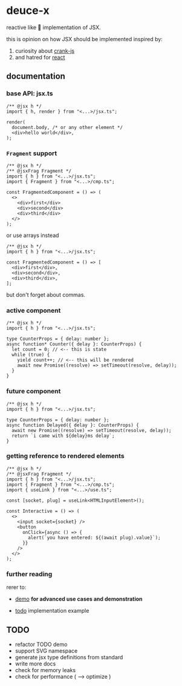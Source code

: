 # deuce-x

reactive like 💩 implementation of JSX.

this is opinion on how JSX should be implemented inspired by:

1. curiosity about [crank-js](https://crank.js.org/)
2. and hatred for [react](https://reactjs.org/)

## documentation

### base API: jsx.ts

```tsx
/** @jsx h */
import { h, render } from "<...>/jsx.ts";

render(
  document.body, /* or any other element */
  <div>hello world</div>,
);
```

### `Fragment` support

```tsx
/** @jsx h */
/** @jsxFrag Fragment */
import { h } from "<...>/jsx.ts";
import { Fragment } from "<...>/cmp.ts";

const FragmentedComponent = () => (
  <>
    <div>first</div>
    <div>second</div>
    <div>third</div>
  </>
);
```

or use arrays instead

```tsx
/** @jsx h */
import { h } from "<...>/jsx.ts";

const FragmentedComponent = () => [
  <div>first</div>,
  <div>second</div>,
  <div>third</div>,
];
```

but don't forget about commas.

### active component

```tsx
/** @jsx h */
import { h } from "<...>/jsx.ts";

type CounterProps = { delay: number };
async function* Counter({ delay }: CounterProps) {
  let count = 0; // <-- this is state
  while (true) {
    yield count++; // <-- this will be rendered
    await new Promise((resolve) => setTimeout(resolve, delay));
  }
}
```

### future component

```tsx
/** @jsx h */
import { h } from "<...>/jsx.ts";

type CounterProps = { delay: number };
async function Delayed({ delay }: CounterProps) {
  await new Promise((resolve) => setTimeout(resolve, delay));
  return `i came with ${delay}ms delay`;
}
```

### getting reference to rendered elements

```tsx
/** @jsx h */
/** @jsxFrag Fragment */
import { h } from "<...>/jsx.ts";
import { Fragment } from "<...>/cmp.ts";
import { useLink } from "<...>/use.ts";

const [socket, plug] = useLink<HTMLInputElement>();

const Interactive = () => (
  <>
    <input socket={socket} />
    <button
      onClick={async () => {
        alert(`you have entered: ${(await plug).value}`);
      }}
    />
  </>
);
```

### further reading

rerer to:

- [demo](./examples/demo/demo.tsx) **for advanced use cases and demonstration**

- [todo](./examples/todo/) implementation example

## TODO

- refactor TODO demo
- support SVG namespace
- generate jsx type definitions from standard
- write more docs
- check for memory leaks
- check for performance ( --> optimize )
